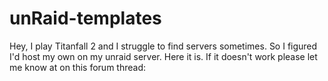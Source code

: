# unRaid-templates

Hey, I play Titanfall 2 and I struggle to find servers sometimes. So I figured I'd host my own on my unraid server. Here it is. If it doesn't work please let me know at on this forum thread:
